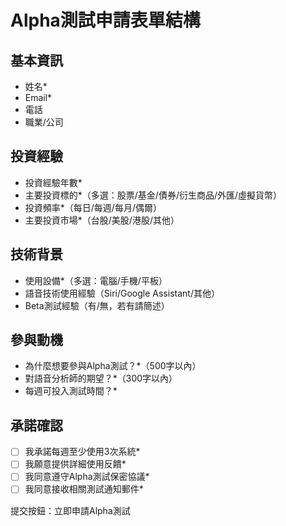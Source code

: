 # Alpha測試申請表單結構

## 基本資訊
- 姓名*
- Email*
- 電話
- 職業/公司

## 投資經驗
- 投資經驗年數*
- 主要投資標的*（多選：股票/基金/債券/衍生商品/外匯/虛擬貨幣）
- 投資頻率*（每日/每週/每月/偶爾）
- 主要投資市場*（台股/美股/港股/其他）

## 技術背景
- 使用設備*（多選：電腦/手機/平板）
- 語音技術使用經驗（Siri/Google Assistant/其他）
- Beta測試經驗（有/無，若有請簡述）

## 參與動機
- 為什麼想要參與Alpha測試？*（500字以內）
- 對語音分析師的期望？*（300字以內）
- 每週可投入測試時間？*

## 承諾確認
- [ ] 我承諾每週至少使用3次系統*
- [ ] 我願意提供詳細使用反饋*
- [ ] 我同意遵守Alpha測試保密協議*
- [ ] 我同意接收相關測試通知郵件*

提交按鈕：立即申請Alpha測試